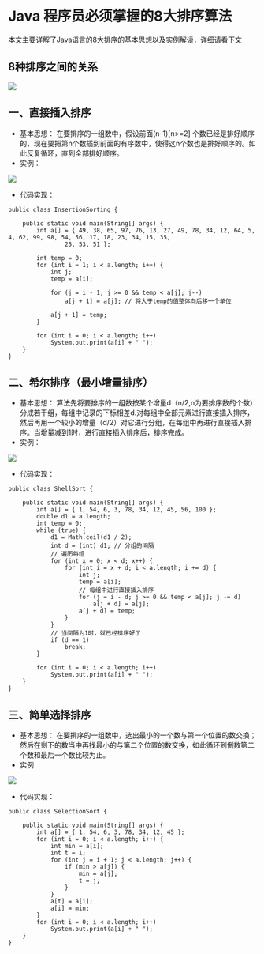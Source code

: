 # Java 程序员必须掌握的8大排序算法
本文主要详解了Java语言的8大排序的基本思想以及实例解读，详细请看下文

## 8种排序之间的关系
![](https://github.com/yangruihan/Notes/blob/master/Image/8%E7%A7%8D%E6%8E%92%E5%BA%8F%E4%B9%8B%E9%97%B4%E7%9A%84%E5%85%B3%E7%B3%BB.png?raw=true)

## 一、直接插入排序
- 基本思想：
在要排序的一组数中，假设前面(n-1)[n>=2] 个数已经是排好顺序的，现在要把第n个数插到前面的有序数中，使得这n个数也是排好顺序的。如此反复循环，直到全部排好顺序。
- 实例：

![](https://github.com/yangruihan/Notes/blob/master/Image/%E7%9B%B4%E6%8E%A5%E6%8F%92%E5%85%A5%E6%8E%92%E5%BA%8F%E5%AE%9E%E4%BE%8B.png?raw=true)

- 代码实现：
```[Java]
public class InsertionSorting {

    public static void main(String[] args) {
        int a[] = { 49, 38, 65, 97, 76, 13, 27, 49, 78, 34, 12, 64, 5, 4, 62, 99, 98, 54, 56, 17, 18, 23, 34, 15, 35,
                25, 53, 51 };

        int temp = 0;
        for (int i = 1; i < a.length; i++) {
            int j;
            temp = a[i];
            
            for (j = i - 1; j >= 0 && temp < a[j]; j--)
                a[j + 1] = a[j]; // 将大于temp的值整体向后移一个单位
            
            a[j + 1] = temp;
        }

        for (int i = 0; i < a.length; i++)
            System.out.print(a[i] + " ");
    }
}
```

## 二、希尔排序（最小增量排序）
- 基本思想：
算法先将要排序的一组数按某个增量d（n/2,n为要排序数的个数）分成若干组，每组中记录的下标相差d.对每组中全部元素进行直接插入排序，然后再用一个较小的增量（d/2）对它进行分组，在每组中再进行直接插入排序。当增量减到1时，进行直接插入排序后，排序完成。
- 实例：

![](https://github.com/yangruihan/Notes/blob/master/Image/%E5%B8%8C%E5%B0%94%E6%8E%92%E5%BA%8F.png?raw=true)

- 代码实现：
```[Java]
public class ShellSort {

    public static void main(String[] args) {
        int a[] = { 1, 54, 6, 3, 78, 34, 12, 45, 56, 100 };
        double d1 = a.length;
        int temp = 0;
        while (true) {
            d1 = Math.ceil(d1 / 2);
            int d = (int) d1; // 分组的间隔
            // 遍历每组
            for (int x = 0; x < d; x++) {
                for (int i = x + d; i < a.length; i += d) {
                    int j;
                    temp = a[i];
                    // 每组中进行直接插入排序
                    for (j = i - d; j >= 0 && temp < a[j]; j -= d)
                        a[j + d] = a[j];
                    a[j + d] = temp;
                }
            }
            // 当间隔为1时，就已经排序好了
            if (d == 1)
                break;
        }

        for (int i = 0; i < a.length; i++)
            System.out.print(a[i] + " ");
    }
}
```

## 三、简单选择排序
- 基本思想：
在要排序的一组数中，选出最小的一个数与第一个位置的数交换；然后在剩下的数当中再找最小的与第二个位置的数交换，如此循环到倒数第二个数和最后一个数比较为止。
- 实例

![](https://github.com/yangruihan/Notes/blob/master/Image/%E7%AE%80%E5%8D%95%E9%80%89%E6%8B%A9%E6%8E%92%E5%BA%8F.png?raw=true)

- 代码实现：
```[Java]
public class SelectionSort {

    public static void main(String[] args) {
        int a[] = { 1, 54, 6, 3, 78, 34, 12, 45 };
        for (int i = 0; i < a.length; i++) {
            int min = a[i];
            int t = i;
            for (int j = i + 1; j < a.length; j++) {
                if (min > a[j]) {
                    min = a[j];
                    t = j;
                }
            }
            a[t] = a[i];
            a[i] = min;
        }
        for (int i = 0; i < a.length; i++)
            System.out.print(a[i] + " ");
    }
}
```
